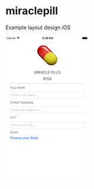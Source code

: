 # miraclepill
Example layout design iOS


![alt tag](https://github.com/cscouto/miraclepill/blob/master/Simulator%20Screen%20Shot%20Jan%2030%2C%202017%2C%203.29.57%20PM.png)
